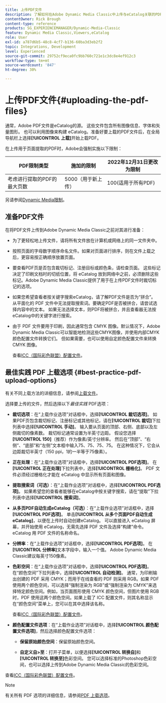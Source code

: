 ```yaml
---
title: 上传PDF文件
description: 了解如何在Adobe Dynamic Media Classic中上传与eCatalog关联的PDF文件。
contentOwner: Rick Brough
content-type: reference
products: SG_EXPERIENCEMANAGER/Dynamic-Media-Classic
feature: Dynamic Media Classic,Viewers,eCatalog
role: User
exl-id: a787d6b5-48c8-4cf7-b136-60ba3d3eb2f2
topic: Integrations, Development
level: Experienced
source-git-commit: 29752cf9eca0fc9bb760c721e1c3dc8e4ef912c3
workflow-type: tm+mt
source-wordcount: '847'
ht-degree: 30%

---
```


# 上传PDF文件{#uploading-the-pdf-files}

通常，Adobe PDF文件是eCatalog的源。 这些文件包含所有图像信息、字体和矢量图形。 也可以利用图像来构建 eCatalog。准备好要上载的PDF文件后，在全局导航栏上选择&#x200B;**[!UICONTROL 上载]**&#x200B;开始上载PDF。

在上传用于页面提取的PDF时，Adobe会强制实施以下限制：

| PDF限制类型 | 施加的限制 | 2022年12月31日更改为限制 |
| --- | --- | --- |
| 考虑进行提取的PDF的最大页数 | 5000（用于新上传） | 100(适用于所有PDF) |

另请参阅[Dynamic Media限制](/help/using/limitations.md)。

## 准备PDF文件

在将PDF文件上传到Adobe Dynamic Media Classic之前对其进行准备：

* 为了更轻松地上传文件，请将所有文件放在计算机或网络上的同一文件夹中。
* 按照页面的字母数字顺序命名文件。如果对页面进行排序，则在文件上载之后，更容易按正确顺序放置页面。
* 要查看PDF页是否包含裁切标记、注册目标或颜色条，请检查页面。 这些标记决定了印刷文档时的切纸位置，将 eCatalog 放到网络中之前，必须删除这些标记。Adobe Dynamic Media Classic提供了用于在上传PDF文件时裁切标记的选项。
* 如果您希望查看者按关键字搜索eCatalog，请了解PDF文件是否为“拼合”。 从平面化的 PDF 文件中无法提取搜索词。要确定PDF是否被拼合，请尝试选择内容中的文本。 如果无法选择文本，则PDF将被拼合，并且查看器无法按eCatalog中的关键字进行搜索。
* 由于 PDF 文件要用于印刷，因此通常包含 CMYK 图像。默认情况下，Adobe Dynamic Media Classic可以智能地检测这些CMYK图像，并使用内部CMYK颜色配置文件转换它们。 但如果需要，也可以使用自定颜色配置文件来转换 CMYK 图像。

  查看[ICC（国际彩色联盟）配置文件](icc-profiles.md#icc_profiles)。

## 最佳实践 PDF 上载选项 {#best-practice-pdf-upload-options}

有关不同上载方法的详细信息，请参阅[上载文件](uploading-files.md#uploading_your_files)。

选择要上传的文件，然后选择以下&#x200B;*最佳实践* PDF选项：

* **裁切选项**：在“上载作业选项”对话框中，选择&#x200B;**[!UICONTROL 裁切选项]**。 如果PDF页包含裁切标记、注册标记或其他标记，请在&#x200B;**[!UICONTROL 裁切]**&#x200B;下拉列表中选择&#x200B;**[!UICONTROL 手动]**。 输入要从页面的顶部、右侧、底部以及左侧裁切的像素数。 裁切标记通常设置为半英寸边距。 假设您选择&#x200B;**[!UICONTROL 150]**（推荐）作为像素/英寸分辨率。 然后在“顶部”、“右侧”、“底部”和“左侧”文本框中输入75、75、75、75。 在这种情况下，它会从边距裁切半英寸（150 ppi，1的一半等于75像素）。

* **正在处理**：在“上载作业选项”对话框中，选择&#x200B;**[!UICONTROL PDF选项]**。 在&#x200B;**[!UICONTROL 正在处理]**&#x200B;下拉列表中，选择&#x200B;**[!UICONTROL 栅格化]**。 PDF 文件必须经过栅格化才能在 eCatalog 中显示所有页面和图像。

* **提取搜索词（可选）**：在“上载作业选项”对话框中，选择&#x200B;**[!UICONTROL PDF选项]**。 如果希望您的查看者能够在eCatalog中按关键字搜索，请在“提取”下拉列表中选择&#x200B;**[!UICONTROL 搜索词]**。

* **从多页PDF自动生成eCatalog（可选）**：在“上载作业选项”对话框中，选择&#x200B;**[!UICONTROL PDF选项]**。 单击&#x200B;**[!UICONTROL 从多个页面PDF自动生成eCatalog]**，以便在上传时自动创建eCatalog。 可以直接进入 eCatalog 屏幕，并开始使用 eCatalog，无需先选择 PDF 文件及选择“构建”命令。eCatalog 用 PDF 文件的名称命名。

* **分辨率**：在“上载作业选项”对话框中，选择&#x200B;**[!UICONTROL PDF选项]**。 在&#x200B;**[!UICONTROL 分辨率]**&#x200B;文本字段中，输入一个值。 Adobe Dynamic Media Classic建议每英寸150像素。

* **色彩空间**：在“上载作业选项”对话框中，选择&#x200B;**[!UICONTROL PDF选项]**。 在“颜色空间”下拉列表中，选择&#x200B;**[!UICONTROL 自动检测]**。 通常，为印刷输出创建的 PDF 采用 CMYK；而用于在线查看的 PDF 则采用 RGB。如果 PDF 使用两个颜色空间，可以选择“强制渲染为 RGB”或“强制渲染为 CMYK”来选择特定颜色空间。例如，当页面图形使用 CMYK 颜色空间，但图片使用 RGB 时，PDF 使用这两个颜色空间。如果上载了 ICC 配置文件，则其名称显示在“颜色空间”菜单上，您可以在其中选择该名称。

  查看[ICC（国际彩色联盟）配置文件](/help/using/icc-profiles.md)。

* **颜色配置文件选项**：在“上载作业选项”对话框中，选择&#x200B;**[!UICONTROL 颜色配置文件选项]**，然后选择颜色配置文件选项：

   * **保留原始颜色空间**：保留原始颜色空间。

   * **自定义自>至**：打开子菜单，以便选择&#x200B;**[!UICONTROL 转换自]**&#x200B;和&#x200B;**[!UICONTROL 转换至]**&#x200B;色彩空间。 您可以选择标准的Photoshop色彩空间，也可以选择上传到Adobe Dynamic Media Classic的色彩空间。

<!-- * **Convert To SRGB**: Converts to SRGB (Standard Red Green Blue). SRGB is the recommended color space for displaying images on Web pages. -->

查看[ICC（国际彩色联盟）配置文件](icc-profiles.md#icc_profiles)。

>[!NOTE]
>
>有关所有 PDF 选项的详细信息，请参阅[PDF 上载选项](pdfs.md#pdf_upload_options)。
